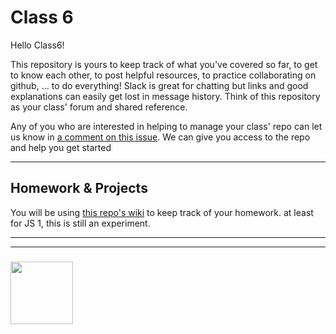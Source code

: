 # Class 6

Hello Class6!  

This repository is yours to keep track of what you've covered so far, to get to know each other, to post helpful resources, to practice collaborating on github, ... to do everything!  Slack is great for chatting but links and good explanations can easily get lost in message history.  Think of this repository as your class' forum and shared reference.

Any of you who are interested in helping to manage your class' repo can let us know in [a comment on this issue](https://github.com/HackYourFutureBEHomework/class-6/issues/1).  We can give you access to the repo and help you get started

---

## Homework & Projects

You will be using [this repo's wiki](https://github.com/HackYourFutureBEHomework/class-6/wiki) to keep track of your homework. at least for JS 1, this is still an experiment.

___
___
### <a href="https://hackyourfuture.be" target="_blank"><img src="https://pbs.twimg.com/profile_images/984474625009741824/Bs_qKx6-_400x400.jpg" width="100" height="100"></img></a>
